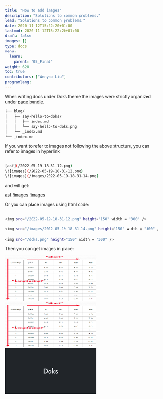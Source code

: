 ```yaml
---
title: "How to add images"
description: "Solutions to common problems."
lead: "Solutions to common problems."
date: 2020-11-12T15:22:20+01:00
lastmod: 2020-11-12T15:22:20+01:00
draft: false
images: []
type: docs
menu: 
  learn:
    parent: "05_Final"
weight: 620
toc: true
contributors: ["Wenyao Liu"]
programlang: 
---
```


When writing docs under Doks theme the images were strictly organized under [page bundle](https://gohugo.io/content-management/page-bundles/).

```bash
├── blog/
│   ├── say-hello-to-doks/
│   │   ├── index.md
│   │   └── say-hello-to-doks.png
│   └── _index.md
└── _index.md
```

If you want to refer to images not following the above structure, you can refer to images in hyperlink

```bash

[asf](/2022-05-19-18-31-12.png)
\![images](/2022-05-19-18-31-12.png)
\![images](/images/2022-05-19-18-31-14.png)

```

and will get:

[asf](/2022-05-19-18-31-12.png)
\![images](/2022-05-19-18-31-12.png)
\![images](/images/2022-05-19-18-31-14.png)

Or you can place images using html code:

```bash

<img src="/2022-05-19-18-31-12.png" height="150" width = "300" />

<img src="/images/2022-05-19-18-31-14.png" height="150" width = "300" />

<img src="/doks.png" height="150" width = "300" />

```

Then you can get images in place:

<img src="/2022-05-19-18-31-12.png" height="150" width = "300" />

<img src="/images/2022-05-19-18-31-14.png" height="150" width = "300" />

<img src="/doks.png" height="150" width = "300" />
